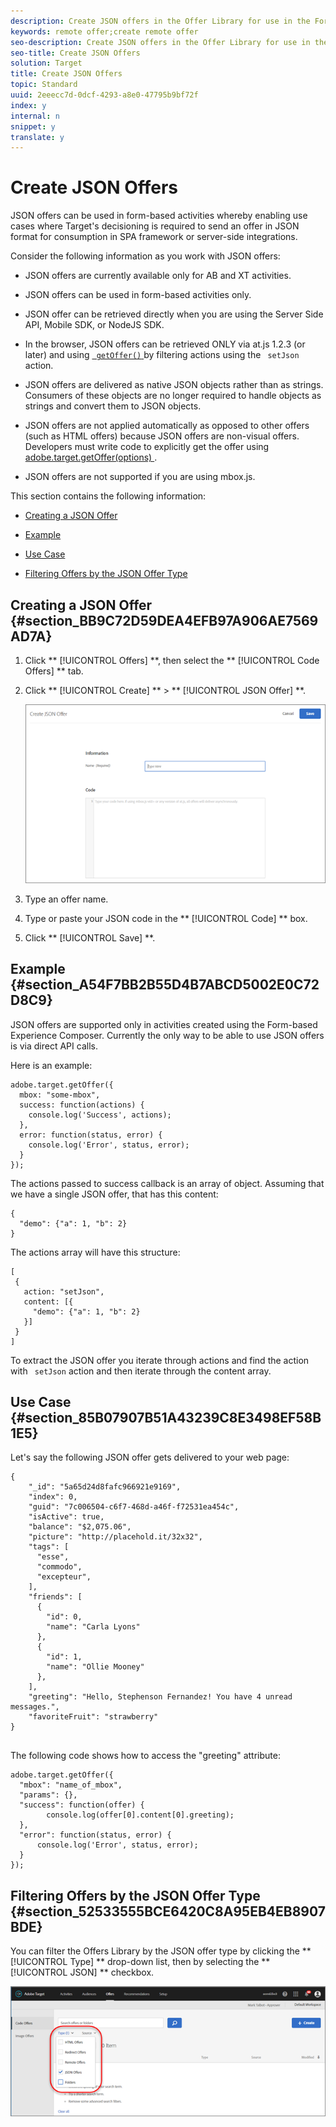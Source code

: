 ```yaml
---
description: Create JSON offers in the Offer Library for use in the Form-Based Experience Composer.
keywords: remote offer;create remote offer
seo-description: Create JSON offers in the Offer Library for use in the Form-Based Experience Composer.
seo-title: Create JSON Offers
solution: Target
title: Create JSON Offers
topic: Standard
uuid: 2eeecc7d-0dcf-4293-a8e0-47795b9bf72f
index: y
internal: n
snippet: y
translate: y
---
```


# Create JSON Offers

JSON offers can be used in form-based activities whereby enabling use cases where Target's decisioning is required to send an offer in JSON format for consumption in SPA framework or server-side integrations. 

Consider the following information as you work with JSON offers: 


* JSON offers are currently available only for AB and XT activities. 

* JSON offers can be used in form-based activities only. 

* JSON offer can be retrieved directly when you are using the Server Side API, Mobile SDK, or NodeJS SDK. 

* In the browser, JSON offers can be retrieved ONLY via at.js 1.2.3 (or later) and using [ ` getOffer()` ](cmp_at.js_Functions.md#reference_C81525D1598A4A1199740DCAB81A7FDF) by filtering actions using the ` setJson` action. 

* JSON offers are delivered as native JSON objects rather than as strings. Consumers of these objects are no longer required to handle objects as strings and convert them to JSON objects. 

* JSON offers are not applied automatically as opposed to other offers (such as HTML offers) because JSON offers are non-visual offers. Developers must write code to explicitly get the offer using [ adobe.target.getOffer(options) ](cmp_at.js_Functions.md#reference_C81525D1598A4A1199740DCAB81A7FDF). 

* JSON offers are not supported if you are using mbox.js. 



This section contains the following information: 


* [ Creating a JSON Offer ](c_create_json_offer.md#section_BB9C72D59DEA4EFB97A906AE7569AD7A) 

* [ Example ](c_create_json_offer.md#section_A54F7BB2B55D4B7ABCD5002E0C72D8C9) 

* [ Use Case ](c_create_json_offer.md#section_85B07907B51A43239C8E3498EF58B1E5) 

* [ Filtering Offers by the JSON Offer Type ](c_create_json_offer.md#section_52533555BCE6420C8A95EB4EB8907BDE) 



## Creating a JSON Offer {#section_BB9C72D59DEA4EFB97A906AE7569AD7A}


1. Click ** [!UICONTROL  Offers] **, then select the ** [!UICONTROL  Code Offers] ** tab. 

1. Click ** [!UICONTROL  Create] ** > ** [!UICONTROL  JSON Offer] **. 

   ![](../assets/offer-json.png) 

1. Type an offer name. 

1. Type or paste your JSON code in the ** [!UICONTROL  Code] ** box. 

1. Click ** [!UICONTROL  Save] **. 



## Example {#section_A54F7BB2B55D4B7ABCD5002E0C72D8C9}

JSON offers are supported only in activities created using the Form-based Experience Composer. Currently the only way to be able to use JSON offers is via direct API calls. 

Here is an example: 


```
adobe.target.getOffer({ 
  mbox: "some-mbox", 
  success: function(actions) { 
    console.log('Success', actions); 
  }, 
  error: function(status, error) { 
    console.log('Error', status, error); 
  } 
});
```


The actions passed to success callback is an array of object. Assuming that we have a single JSON offer, that has this content: 


```
{ 
  "demo": {"a": 1, "b": 2} 
}
```


The actions array will have this structure: 


```
[ 
 { 
   action: "setJson", 
   content: [{ 
     "demo": {"a": 1, "b": 2} 
   }] 
 }  
]
```


To extract the JSON offer you iterate through actions and find the action with ` setJson` action and then iterate through the content array. 

## Use Case {#section_85B07907B51A43239C8E3498EF58B1E5}

Let's say the following JSON offer gets delivered to your web page: 


```
{ 
    "_id": "5a65d24d8fafc966921e9169", 
    "index": 0, 
    "guid": "7c006504-c6f7-468d-a46f-f72531ea454c", 
    "isActive": true, 
    "balance": "$2,075.06", 
    "picture": "http://placehold.it/32x32", 
    "tags": [ 
      "esse", 
      "commodo", 
      "excepteur", 
    ], 
    "friends": [ 
      { 
        "id": 0, 
        "name": "Carla Lyons" 
      }, 
      { 
        "id": 1, 
        "name": "Ollie Mooney" 
      }, 
    ], 
    "greeting": "Hello, Stephenson Fernandez! You have 4 unread messages.", 
    "favoriteFruit": "strawberry" 
} 
  
```


The following code shows how to access the "greeting" attribute: 


```
adobe.target.getOffer({   
  "mbox": "name_of_mbox", 
  "params": {}, 
  "success": function(offer) {           
        console.log(offer[0].content[0].greeting); 
  },   
  "error": function(status, error) {           
      console.log('Error', status, error); 
  } 
});
```


## Filtering Offers by the JSON Offer Type {#section_52533555BCE6420C8A95EB4EB8907BDE}

You can filter the Offers Library by the JSON offer type by clicking the ** [!UICONTROL  Type] ** drop-down list, then by selecting the ** [!UICONTROL  JSON] ** checkbox. 

![](../assets/offer-json-filter.png) 

